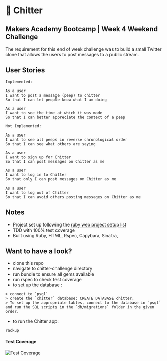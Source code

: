 :hatched_chick: Chitter 
=======

Makers Academy Bootcamp | Week 4 Weekend Challenge
----

The requirement for this end of week challenge was to build a small Twitter clone that allows the users to post messages to a public stream.

User Stories
-------

```
Implemented: 

As a user
I want to post a message (peep) to chitter
So that I can let people know what I am doing  

As a user
I want to see the time at which it was made
So that I can better appreciate the context of a peep

Not Implemented: 

As a user
I want to see all peeps in reverse chronological order
So that I can see what others are saying  

As a user
I want to sign up for Chitter
So that I can post messages on Chitter as me

As a user
I want to log in to Chitter
So that only I can post messages on Chitter as me

As a user
I want to log out of Chitter
So that I can avoid others posting messages on Chitter as me

```

Notes
-----
- Project set up following the [ruby web project setup list](https://github.com/makersacademy/course/blob/main/pills/ruby_web_project_setup_list.md)
- TDD with 100% test coverage
- Built using Ruby, HTML, Rspec, Capybara, Sinatra, 

Want to have a look?
------
- clone this repo
- navigate to chitter-challenge directory
- run bundle to ensure all gems available
- run rspec to check test coverage
- to set up the database : 
```
> connect to `psql`
> create the `chitter` database: CREATE DATABASE chitter;
> To set up the appropriate tables, connect to the database in `psql` and run the SQL scripts in the `db/migrations` folder in the given order.
```
- to run the Chitter app:
```
rackup
```

#### Test Coverage

![Test Coverage](https://user-images.githubusercontent.com/10349072/147602430-2d93c3bb-e365-4589-a46d-5199a2ce047b.png)




